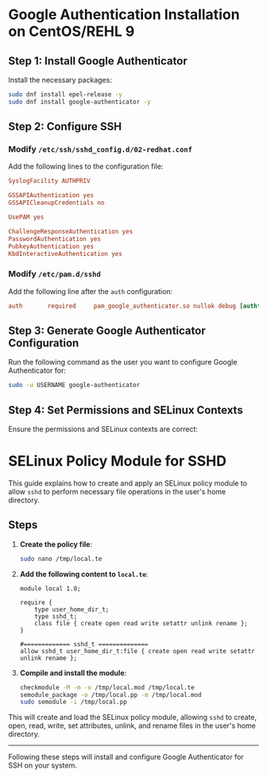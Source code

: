 
# Google Authentication Installation on CentOS/REHL 9

## Step 1: Install Google Authenticator

Install the necessary packages:

```bash
sudo dnf install epel-release -y
sudo dnf install google-authenticator -y
```

## Step 2: Configure SSH

### Modify `/etc/ssh/sshd_config.d/02-redhat.conf`

Add the following lines to the configuration file:

```conf
SyslogFacility AUTHPRIV

GSSAPIAuthentication yes
GSSAPICleanupCredentials no

UsePAM yes

ChallengeResponseAuthentication yes
PasswordAuthentication yes
PubkeyAuthentication yes
KbdInteractiveAuthentication yes
```

### Modify `/etc/pam.d/sshd`

Add the following line after the `auth` configuration:

```conf
auth       required     pam_google_authenticator.so nullok debug [authtok_prompt=Enter your secret token: ]
```

## Step 3: Generate Google Authenticator Configuration

Run the following command as the user you want to configure Google Authenticator for:

```bash
sudo -u USERNAME google-authenticator
```

## Step 4: Set Permissions and SELinux Contexts

Ensure the permissions and SELinux contexts are correct:

# SELinux Policy Module for SSHD

This guide explains how to create and apply an SELinux policy module to allow `sshd` to perform necessary file operations in the user's home directory.

## Steps

1. **Create the policy file**:

    ```bash
    sudo nano /tmp/local.te
    ```

2. **Add the following content to `local.te`**:

    ```plaintext
    module local 1.0;

    require {
        type user_home_dir_t;
        type sshd_t;
        class file { create open read write setattr unlink rename };
    }

    #============= sshd_t ==============
    allow sshd_t user_home_dir_t:file { create open read write setattr unlink rename };
    ```

3. **Compile and install the module**:

    ```bash
    checkmodule -M -m -o /tmp/local.mod /tmp/local.te
    semodule_package -o /tmp/local.pp -m /tmp/local.mod
    sudo semodule -i /tmp/local.pp
    ```

This will create and load the SELinux policy module, allowing `sshd` to create, open, read, write, set attributes, unlink, and rename files in the user's home directory.

---

Following these steps will install and configure Google Authenticator for SSH on your system.
